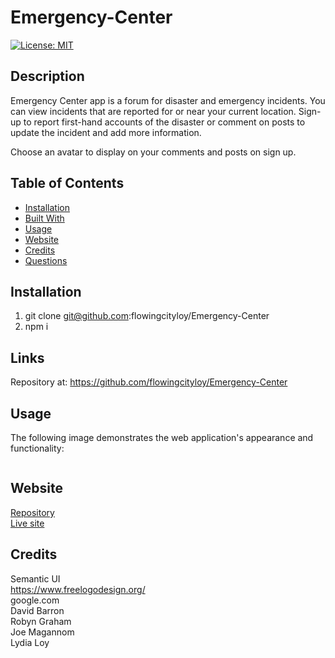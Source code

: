 # Emergency-Center
[![License: MIT](https://img.shields.io/badge/License-MIT-yellow.svg)](https://opensource.org/licenses/MIT)


## Description
Emergency Center app is a forum for disaster and emergency incidents. You can view incidents that are reported for or near your current location. Sign-up to report first-hand accounts of the disaster or comment on posts to update the incident and add more information.

Choose an avatar to display on your comments and posts on sign up.



## Table of Contents
* [Installation](#installation)
* [Built With](#builtwith)
* [Usage](#usage)
* [Website](#website)
* [Credits](#credits)
* [Questions](#questions)



## Installation 
  1. git clone git@github.com:flowingcityloy/Emergency-Center
  2. npm i



## Links
Repository at: https://github.com/flowingcityloy/Emergency-Center



## Usage 
The following image demonstrates the web application's appearance and functionality:
<p><img src=""/></p>



## Website
[Repository](https://github.com/flowingcityloy/The-Tech-Blog)<br />
[Live site](https://the-tech-blog-ll.herokuapp.com/)



## Credits
Semantic UI<br>
https://www.freelogodesign.org/ <br>
google.com <br>
David Barron<br>
Robyn Graham<br>
Joe Magannom<br>
Lydia Loy
    

